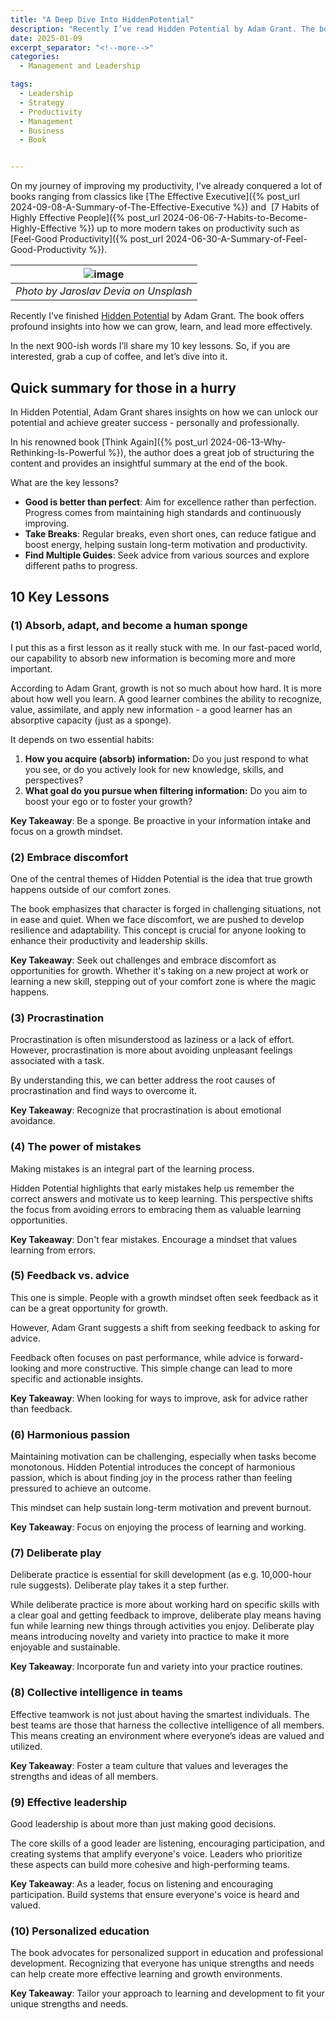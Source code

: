 ```yaml
---
title: "A Deep Dive Into HiddenPotential"
description: "Recently I’ve read Hidden Potential by Adam Grant. The book offers profound insights into how we can grow, learn, and lead more effectively. In this article I summarize my key lessons from the book."
date: 2025-01-09
excerpt_separator: "<!--more-->"
categories:
  - Management and Leadership

tags:
  - Leadership
  - Strategy
  - Productivity
  - Management
  - Business
  - Book


---
```


On my journey of improving my productivity, I’ve already conquered a lot of books ranging from classics like [The Effective Executive]({% post_url 2024-09-08-A-Summary-of-The-Effective-Executive %}) and  [7 Habits of Highly Effective People]({% post_url 2024-06-06-7-Habits-to-Become-Highly-Effective %}) up to more modern takes on productivity such as [Feel-Good Productivity]({% post_url 2024-06-30-A-Summary-of-Feel-Good-Productivity %}).

| ![image](/assets/images/jaroslav-devia-hidden-unsplash.jpg) |
|:--:|
| *Photo by Jaroslav Devia on Unsplash* |

Recently I’ve finished [Hidden Potential](https://www.google.com/search?q=Hidden+Potential) by Adam Grant. The book offers profound insights into how we can grow, learn, and lead more effectively.

In the next 900-ish words I’ll share my 10 key lessons. So, if you are interested, grab a cup of coffee, and let’s dive into it.

## Quick summary for those in a hurry

In Hidden Potential, Adam Grant shares insights on how we can unlock our potential and achieve greater success - personally and professionally.

In his renowned book [Think Again]({% post_url 2024-06-13-Why-Rethinking-Is-Powerful %}), the author does a great job of structuring the content and provides an insightful summary at the end of the book.

What are the key lessons?

- **Good is better than perfect**: Aim for excellence rather than perfection. Progress comes from maintaining high standards and continuously improving.
- **Take Breaks**: Regular breaks, even short ones, can reduce fatigue and boost energy, helping sustain long-term motivation and productivity.
- **Find Multiple Guides**: Seek advice from various sources and explore different paths to progress.

## 10 Key Lessons

### (1) **Absorb, adapt, and become a human sponge**

I put this as a first lesson as it really stuck with me. In our fast-paced world, our capability to absorb new information is becoming more and more important.

According to Adam Grant, growth is not so much about how hard. It is more about how well you learn. A good learner combines the ability to recognize, value, assimilate, and apply new information - a good learner has an absorptive capacity (just as a sponge).

It depends on two essential habits:

1. **How you acquire (absorb) information:** Do you just respond to what you see, or do you actively look for new knowledge, skills, and perspectives?
2. **What goal do you pursue when filtering information:** Do you aim to boost your ego or to foster your growth?

**Key Takeaway**: Be a sponge. Be proactive in your information intake and focus on a growth mindset.

### (2) Embrace discomfort

One of the central themes of Hidden Potential is the idea that true growth happens outside of our comfort zones.

The book emphasizes that character is forged in challenging situations, not in ease and quiet. When we face discomfort, we are pushed to develop resilience and adaptability. This concept is crucial for anyone looking to enhance their productivity and leadership skills.

**Key Takeaway**: Seek out challenges and embrace discomfort as opportunities for growth. Whether it's taking on a new project at work or learning a new skill, stepping out of your comfort zone is where the magic happens.

### (3) Procrastination

Procrastination is often misunderstood as laziness or a lack of effort. However, procrastination is more about avoiding unpleasant feelings associated with a task.

By understanding this, we can better address the root causes of procrastination and find ways to overcome it.

**Key Takeaway**: Recognize that procrastination is about emotional avoidance.

### (4) The power of mistakes

Making mistakes is an integral part of the learning process.

Hidden Potential highlights that early mistakes help us remember the correct answers and motivate us to keep learning. This perspective shifts the focus from avoiding errors to embracing them as valuable learning opportunities.

**Key Takeaway**: Don't fear mistakes. Encourage a mindset that values learning from errors.

### (5) Feedback vs. advice

This one is simple. People with a growth mindset often seek feedback as it can be a great opportunity for growth.

However, Adam Grant suggests a shift from seeking feedback to asking for advice.

Feedback often focuses on past performance, while advice is forward-looking and more constructive. This simple change can lead to more specific and actionable insights.

**Key Takeaway**: When looking for ways to improve, ask for advice rather than feedback.

### (6) Harmonious passion

Maintaining motivation can be challenging, especially when tasks become monotonous. Hidden Potential introduces the concept of harmonious passion, which is about finding joy in the process rather than feeling pressured to achieve an outcome.

This mindset can help sustain long-term motivation and prevent burnout.

**Key Takeaway**: Focus on enjoying the process of learning and working.

### (7) Deliberate play

Deliberate practice is essential for skill development (as e.g. 10,000-hour rule suggests). Deliberate play takes it a step further.

While deliberate practice is more about working hard on specific skills with a clear goal and getting feedback to improve, deliberate play means having fun while learning new things through activities you enjoy. Deliberate play means introducing novelty and variety into practice to make it more enjoyable and sustainable.

**Key Takeaway**: Incorporate fun and variety into your practice routines.

### (8) Collective intelligence in teams

Effective teamwork is not just about having the smartest individuals. The best teams are those that harness the collective intelligence of all members. This means creating an environment where everyone’s ideas are valued and utilized.

**Key Takeaway**: Foster a team culture that values and leverages the strengths and ideas of all members.

### (9) Effective leadership

Good leadership is about more than just making good decisions.

The core skills of a good leader are listening, encouraging participation, and creating systems that amplify everyone's voice. Leaders who prioritize these aspects can build more cohesive and high-performing teams.

**Key Takeaway**: As a leader, focus on listening and encouraging participation. Build systems that ensure everyone's voice is heard and valued.

### (10) Personalized education

The book advocates for personalized support in education and professional development. Recognizing that everyone has unique strengths and needs can help create more effective learning and growth environments.

**Key Takeaway**: Tailor your approach to learning and development to fit your unique strengths and needs.